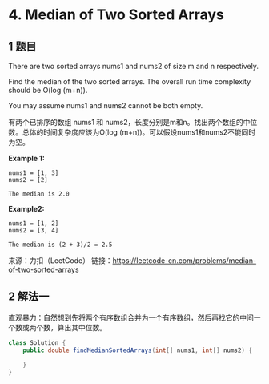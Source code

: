 # 4. Median of Two Sorted Arrays

## 1 题目

There are two sorted arrays nums1 and nums2 of size m and n respectively.

Find the median of the two sorted arrays. The overall run time complexity should be O(log (m+n)).

You may assume nums1 and nums2 cannot be both empty.

有两个已排序的数组 nums1 和 nums2，长度分别是m和n。找出两个数组的中位数。总体的时间复杂度应该为O(log (m+n))。可以假设nums1和nums2不能同时为空。

**Example 1:**

```
nums1 = [1, 3]
nums2 = [2]

The median is 2.0
```

**Example2:**

```
nums1 = [1, 2]
nums2 = [3, 4]

The median is (2 + 3)/2 = 2.5
```

来源：力扣（LeetCode）
链接：https://leetcode-cn.com/problems/median-of-two-sorted-arrays

## 2 解法一

直观暴力：自然想到先将两个有序数组合并为一个有序数组，然后再找它的中间一个数或两个数，算出其中位数。

```java
class Solution {
    public double findMedianSortedArrays(int[] nums1, int[] nums2) {
        
    }
}
```

